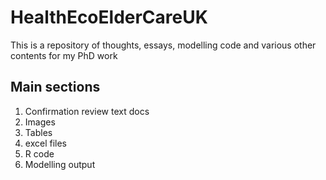 # HealthEcoElderCareUK
This is a repository of thoughts, essays, modelling code and various other contents for my PhD work
## Main sections
1. Confirmation review text docs
2. Images
3. Tables
4. excel files
5. R code
6. Modelling output
